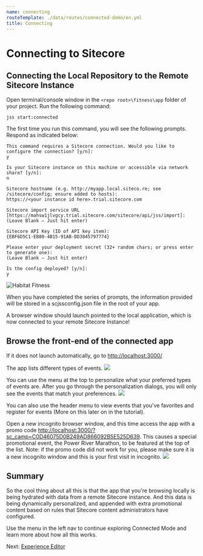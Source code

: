 ```yaml
---
name: connecting
routeTemplate: ./data/routes/connected-demo/en.yml
title: Connecting
---
```


# Connecting to Sitecore

## Connecting the Local Repository to the Remote Sitecore Instance
Open terminal/console window in the `<repo root>\fitness\app` folder of your project. Run the following command:

```text
jss start:connected
```

The first time you run this command, you will see the following prompts. Respond as indicated below:

```text
This command requires a Sitecore connection. Would you like to configure the connection? [y/n]: 
y

Is your Sitecore instance on this machine or accessible via network share? [y/n]: 
n

Sitecore hostname (e.g. http://myapp.local.siteco.re; see /sitecore/config; ensure added to hosts): 
https://<your instance id here>.trial.sitecore.com 

Sitecore import service URL [https://mahsw1jlvgcy.trial.sitecore.com/sitecore/api/jss/import]:
(Leave Blank – Just hit enter)

Sitecore API Key (ID of API key item):
{EBF6D5C1-EB80-4B15-91AB-DD3845797774}

Please enter your deployment secret (32+ random chars; or press enter to generate one):
(Leave Blank – Just hit enter)

Is the config deployed? [y/n]: 
y
```

  <div class="row">
    <div class="col-md-6"> 
      <p>
      <img src="/dist/JssDocs/assets/img/ConnectingToFitness.jpg" alt="Habitat Fitness"></p>
    </div>
    <div class="col-md-6"> 
      <p>When you have completed the series of prompts, the information provided will be stored in a scjssconfig.json file in the root of your app. </p>
      <p>A browser window should launch pointed to the local application, which is now connected to your remote Sitecore Instance!</p>
    </div>
  </div>

## Browse the front-end of the connected app 
If it does not launch automatically, go to [http://localhost:3000/](http://localhost:3000/)

The app lists different types of events.
![](/dist/JssDocs/assets/img/connecting1.png)

You can use the menu at the top to personalize what your preferred types of events are. After you go through the personalization dialogs, you will only see the events that match your preferences.
![](/dist/JssDocs/assets/img/connecting2.png)

You can also use the header menu to view events that you've favorites and register for events (More on this later on in the tutorial).

Open a new incognito browser window, and this time access the app with a promo code [http://localhost:3000/?sc_camp=C0D46075D0B249AD866092B5E525D639](http://localhost:3000/?sc_camp=C0D46075D0B249AD866092B5E525D639).
This causes a special promotional event, the Power River Marathon, to be featured at the top of the list. Note: if the promo code did not work for you, please make sure it is a new incognito window and this is your first visit in incognito.
![](/dist/JssDocs/assets/img/connecting3.png)

## Summary
So the cool thing about all this is that the app that you're browsing locally is being hydrated with data from a remote Sitecore instance. And this data is being dynamically personalized, and appended with extra promotional content based on rules that Sitecore content administrators have configured.

Use the menu in the left nav to continue exploring Connected Mode and learn more about how all this works.

Next: [Experience Editor](/connected-demo/explore-sitecore/experience-editor)